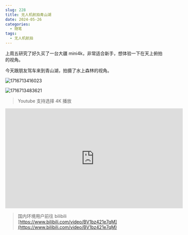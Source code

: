 ```yaml
---
slug: 228
title: 无人机航拍青山湖
date: 2024-05-26
categories: 
  - 随笔
tags: 
  - 无人机航拍
---
```


上周五研究了好久买了一台大疆 mini4k，非常适合新手，想体验一下在天上俯拍的视角。

今天跟朋友驾车来到青山湖，拍摄了水上森林的视角。

![1716713416023](https://imgurl.zishu.me/2024/05/1716713416023.jpg)

![1716713483621](https://imgurl.zishu.me/2024/05/1716713483621.jpg)

> Youtube 支持选择 4K 播放

<iframe width="560" height="315" src="https://www.youtube.com/embed/GxmFunknzWo?si=f5laZsCDJEnNc39_" title="YouTube video player" frameborder="0" allow="accelerometer; autoplay; clipboard-write; encrypted-media; gyroscope; picture-in-picture; web-share" referrerpolicy="strict-origin-when-cross-origin" allowfullscreen></iframe>


> 国内环境用户前往 bilibili [https://www.bilibili.com/video/BV1bz421e7qM](https://www.bilibili.com/video/BV1bz421e7qM)